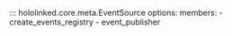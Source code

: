 

::: hololinked.core.meta.EventSource
    options:
        members:
            - create_events_registry
            - event_publisher